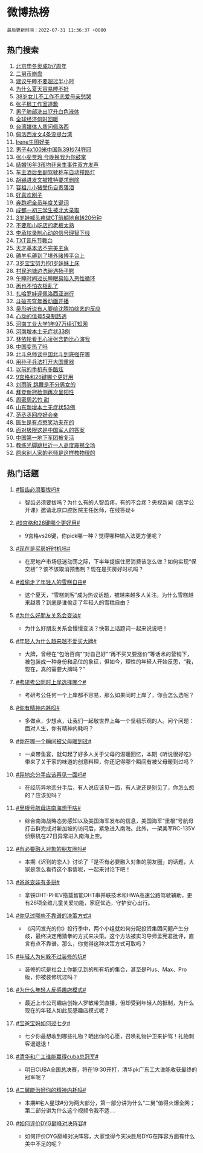 # 微博热榜

`最后更新时间：2022-07-31 11:36:37 +0800`

## 热门搜索

1. [北京申冬奥成功7周年](https://m.weibo.cn/search?containerid=100103type%3D1%26t%3D10%26q%3D%23%E5%8C%97%E4%BA%AC%E7%94%B3%E5%86%AC%E5%A5%A5%E6%88%90%E5%8A%9F7%E5%91%A8%E5%B9%B4%23&stream_entry_id=51&isnewpage=1&extparam=seat%3D1%26dgr%3D0%26filter_type%3Drealtimehot%26cate%3D10103%26c_type%3D51%26pos%3D0%26display_time%3D1659238596%26pre_seqid%3D1659238596117022986317&luicode=10000011&lfid=106003type%253D25%2526t%253D3%2526disable_hot%253D1%2526filter_type%253Drealtimehot)
1. [二舅币崩盘](https://m.weibo.cn/search?containerid=100103type%3D1%26t%3D10%26q%3D%23%E4%BA%8C%E8%88%85%E5%B8%81%E5%B4%A9%E7%9B%98%23&stream_entry_id=31&isnewpage=1&extparam=seat%3D1%26realpos%3D1%26dgr%3D0%26pos%3D0%26lcate%3D5001%26filter_type%3Drealtimehot%26cate%3D0%26c_type%3D31%26flag%3D1%26display_time%3D1659238596%26pre_seqid%3D1659238596117022986317&luicode=10000011&lfid=106003type%253D25%2526t%253D3%2526disable_hot%253D1%2526filter_type%253Drealtimehot)
1. [建议午睡不要超过半小时](https://m.weibo.cn/search?containerid=100103type%3D1%26t%3D10%26q%3D%23%E5%BB%BA%E8%AE%AE%E5%8D%88%E7%9D%A1%E4%B8%8D%E8%A6%81%E8%B6%85%E8%BF%87%E5%8D%8A%E5%B0%8F%E6%97%B6%23&stream_entry_id=31&isnewpage=1&extparam=seat%3D1%26realpos%3D2%26dgr%3D0%26pos%3D1%26lcate%3D5001%26filter_type%3Drealtimehot%26cate%3D0%26c_type%3D31%26flag%3D16%26display_time%3D1659238596%26pre_seqid%3D1659238596117022986317&luicode=10000011&lfid=106003type%253D25%2526t%253D3%2526disable_hot%253D1%2526filter_type%253Drealtimehot)
1. [为什么夏天容易睡不好](https://m.weibo.cn/search?containerid=100103type%3D1%26t%3D10%26q%3D%23%E4%B8%BA%E4%BB%80%E4%B9%88%E5%A4%8F%E5%A4%A9%E5%AE%B9%E6%98%93%E7%9D%A1%E4%B8%8D%E5%A5%BD%23&stream_entry_id=31&isnewpage=1&extparam=seat%3D1%26realpos%3D3%26dgr%3D0%26pos%3D2%26lcate%3D5001%26filter_type%3Drealtimehot%26cate%3D0%26c_type%3D31%26flag%3D0%26display_time%3D1659238596%26pre_seqid%3D1659238596117022986317&luicode=10000011&lfid=106003type%253D25%2526t%253D3%2526disable_hot%253D1%2526filter_type%253Drealtimehot)
1. [38岁女儿不工作不恋爱母亲愁哭](https://m.weibo.cn/search?containerid=100103type%3D1%26t%3D10%26q%3D%2338%E5%B2%81%E5%A5%B3%E5%84%BF%E4%B8%8D%E5%B7%A5%E4%BD%9C%E4%B8%8D%E6%81%8B%E7%88%B1%E6%AF%8D%E4%BA%B2%E6%84%81%E5%93%AD%23&stream_entry_id=31&isnewpage=1&extparam=seat%3D1%26realpos%3D4%26dgr%3D0%26pos%3D3%26lcate%3D5001%26filter_type%3Drealtimehot%26cate%3D0%26c_type%3D31%26flag%3D1%26display_time%3D1659238596%26pre_seqid%3D1659238596117022986317&luicode=10000011&lfid=106003type%253D25%2526t%253D3%2526disable_hot%253D1%2526filter_type%253Drealtimehot)
1. [张子枫工作室道歉](https://m.weibo.cn/search?containerid=100103type%3D1%26t%3D10%26q%3D%23%E5%BC%A0%E5%AD%90%E6%9E%AB%E5%B7%A5%E4%BD%9C%E5%AE%A4%E9%81%93%E6%AD%89%23&stream_entry_id=31&isnewpage=1&extparam=seat%3D1%26realpos%3D5%26dgr%3D0%26pos%3D4%26lcate%3D5001%26filter_type%3Drealtimehot%26cate%3D0%26c_type%3D31%26flag%3D2%26display_time%3D1659238596%26pre_seqid%3D1659238596117022986317&luicode=10000011&lfid=106003type%253D25%2526t%253D3%2526disable_hot%253D1%2526filter_type%253Drealtimehot)
1. [男子肺部洗出17升白色液体](https://m.weibo.cn/search?containerid=100103type%3D1%26t%3D10%26q%3D%23%E7%94%B7%E5%AD%90%E8%82%BA%E9%83%A8%E6%B4%97%E5%87%BA17%E5%8D%87%E7%99%BD%E8%89%B2%E6%B6%B2%E4%BD%93%23&stream_entry_id=31&isnewpage=1&extparam=seat%3D1%26realpos%3D6%26dgr%3D0%26pos%3D5%26lcate%3D5001%26filter_type%3Drealtimehot%26cate%3D0%26c_type%3D31%26flag%3D2%26display_time%3D1659238596%26pre_seqid%3D1659238596117022986317&luicode=10000011&lfid=106003type%253D25%2526t%253D3%2526disable_hot%253D1%2526filter_type%253Drealtimehot)
1. [全球经济何时回暖](https://m.weibo.cn/search?containerid=100103type%3D1%26t%3D10%26q%3D%23%E5%85%A8%E7%90%83%E7%BB%8F%E6%B5%8E%E4%BD%95%E6%97%B6%E5%9B%9E%E6%9A%96%23&stream_entry_id=31&isnewpage=1&extparam=seat%3D1%26dgr%3D0%26pos%3D6%26lcate%3D5001%26filter_type%3Drealtimehot%26cate%3D0%26c_type%3D31%26adid%3D161328%26display_time%3D1659238596%26pre_seqid%3D1659238596117022986317&luicode=10000011&lfid=106003type%253D25%2526t%253D3%2526disable_hot%253D1%2526filter_type%253Drealtimehot)
1. [台湾媒体人质问佩洛西](https://m.weibo.cn/search?containerid=100103type%3D1%26t%3D10%26q%3D%23%E5%8F%B0%E6%B9%BE%E5%AA%92%E4%BD%93%E4%BA%BA%E8%B4%A8%E9%97%AE%E4%BD%A9%E6%B4%9B%E8%A5%BF%23&stream_entry_id=31&isnewpage=1&extparam=seat%3D1%26realpos%3D7%26dgr%3D0%26pos%3D7%26lcate%3D5001%26filter_type%3Drealtimehot%26cate%3D0%26c_type%3D31%26flag%3D0%26display_time%3D1659238596%26pre_seqid%3D1659238596117022986317&luicode=10000011&lfid=106003type%253D25%2526t%253D3%2526disable_hot%253D1%2526filter_type%253Drealtimehot)
1. [佩洛西发文4条没提台湾](https://m.weibo.cn/search?containerid=100103type%3D1%26t%3D10%26q%3D%23%E4%BD%A9%E6%B4%9B%E8%A5%BF%E5%8F%91%E6%96%874%E6%9D%A1%E6%B2%A1%E6%8F%90%E5%8F%B0%E6%B9%BE%23&stream_entry_id=31&isnewpage=1&extparam=seat%3D1%26realpos%3D8%26dgr%3D0%26pos%3D8%26lcate%3D5001%26filter_type%3Drealtimehot%26cate%3D0%26c_type%3D31%26flag%3D0%26display_time%3D1659238596%26pre_seqid%3D1659238596117022986317&luicode=10000011&lfid=106003type%253D25%2526t%253D3%2526disable_hot%253D1%2526filter_type%253Drealtimehot)
1. [Irene生图好美](https://m.weibo.cn/search?containerid=100103type%3D1%26t%3D10%26q%3D%23Irene%E7%94%9F%E5%9B%BE%E5%A5%BD%E7%BE%8E%23&stream_entry_id=31&isnewpage=1&extparam=seat%3D1%26realpos%3D9%26dgr%3D0%26pos%3D9%26lcate%3D5001%26filter_type%3Drealtimehot%26cate%3D0%26c_type%3D31%26flag%3D1%26display_time%3D1659238596%26pre_seqid%3D1659238596117022986317&luicode=10000011&lfid=106003type%253D25%2526t%253D3%2526disable_hot%253D1%2526filter_type%253Drealtimehot)
1. [男子4x100米中国队39秒74夺冠](https://m.weibo.cn/search?containerid=100103type%3D1%26t%3D10%26q%3D%23%E7%94%B7%E5%AD%904x100%E7%B1%B3%E4%B8%AD%E5%9B%BD%E9%98%9F39%E7%A7%9274%E5%A4%BA%E5%86%A0%23&stream_entry_id=31&isnewpage=1&extparam=seat%3D1%26realpos%3D10%26dgr%3D0%26pos%3D10%26lcate%3D5001%26filter_type%3Drealtimehot%26cate%3D0%26c_type%3D31%26flag%3D1%26display_time%3D1659238596%26pre_seqid%3D1659238596117022986317&luicode=10000011&lfid=106003type%253D25%2526t%253D3%2526disable_hot%253D1%2526filter_type%253Drealtimehot)
1. [张小斐贾玲 今晚换我为你鼓掌](https://m.weibo.cn/search?containerid=100103type%3D1%26t%3D10%26q%3D%E5%BC%A0%E5%B0%8F%E6%96%90%E8%B4%BE%E7%8E%B2+%E4%BB%8A%E6%99%9A%E6%8D%A2%E6%88%91%E4%B8%BA%E4%BD%A0%E9%BC%93%E6%8E%8C&stream_entry_id=31&isnewpage=1&extparam=seat%3D1%26realpos%3D11%26dgr%3D0%26pos%3D11%26lcate%3D5001%26filter_type%3Drealtimehot%26cate%3D0%26c_type%3D31%26flag%3D0%26display_time%3D1659238596%26pre_seqid%3D1659238596117022986317&luicode=10000011&lfid=106003type%253D25%2526t%253D3%2526disable_hot%253D1%2526filter_type%253Drealtimehot)
1. [结婚16年3孩均非亲生事件双方发声](https://m.weibo.cn/search?containerid=100103type%3D1%26t%3D10%26q%3D%23%E7%BB%93%E5%A9%9A16%E5%B9%B43%E5%AD%A9%E5%9D%87%E9%9D%9E%E4%BA%B2%E7%94%9F%E4%BA%8B%E4%BB%B6%E5%8F%8C%E6%96%B9%E5%8F%91%E5%A3%B0%23&stream_entry_id=31&isnewpage=1&extparam=seat%3D1%26realpos%3D12%26dgr%3D0%26pos%3D12%26lcate%3D5001%26filter_type%3Drealtimehot%26cate%3D0%26c_type%3D31%26flag%3D0%26display_time%3D1659238596%26pre_seqid%3D1659238596117022986317&luicode=10000011&lfid=106003type%253D25%2526t%253D3%2526disable_hot%253D1%2526filter_type%253Drealtimehot)
1. [车主酒后坐副驾驶称车自动撞路灯](https://m.weibo.cn/search?containerid=100103type%3D1%26t%3D10%26q%3D%23%E8%BD%A6%E4%B8%BB%E9%85%92%E5%90%8E%E5%9D%90%E5%89%AF%E9%A9%BE%E9%A9%B6%E7%A7%B0%E8%BD%A6%E8%87%AA%E5%8A%A8%E6%92%9E%E8%B7%AF%E7%81%AF%23&stream_entry_id=31&isnewpage=1&extparam=seat%3D1%26realpos%3D13%26dgr%3D0%26pos%3D13%26lcate%3D5001%26filter_type%3Drealtimehot%26cate%3D0%26c_type%3D31%26flag%3D1%26display_time%3D1659238596%26pre_seqid%3D1659238596117022986317&luicode=10000011&lfid=106003type%253D25%2526t%253D3%2526disable_hot%253D1%2526filter_type%253Drealtimehot)
1. [胡锡进发文被推特要求删除](https://m.weibo.cn/search?containerid=100103type%3D1%26t%3D10%26q%3D%23%E8%83%A1%E9%94%A1%E8%BF%9B%E5%8F%91%E6%96%87%E8%A2%AB%E6%8E%A8%E7%89%B9%E8%A6%81%E6%B1%82%E5%88%A0%E9%99%A4%23&stream_entry_id=31&isnewpage=1&extparam=seat%3D1%26realpos%3D14%26dgr%3D0%26pos%3D14%26lcate%3D5001%26filter_type%3Drealtimehot%26cate%3D0%26c_type%3D31%26flag%3D0%26display_time%3D1659238596%26pre_seqid%3D1659238596117022986317&luicode=10000011&lfid=106003type%253D25%2526t%253D3%2526disable_hot%253D1%2526filter_type%253Drealtimehot)
1. [容祖儿小猪受伤自责落泪](https://m.weibo.cn/search?containerid=100103type%3D1%26t%3D10%26q%3D%23%E5%AE%B9%E7%A5%96%E5%84%BF%E5%B0%8F%E7%8C%AA%E5%8F%97%E4%BC%A4%E8%87%AA%E8%B4%A3%E8%90%BD%E6%B3%AA%23&stream_entry_id=31&isnewpage=1&extparam=seat%3D1%26realpos%3D15%26dgr%3D0%26pos%3D15%26lcate%3D5001%26filter_type%3Drealtimehot%26cate%3D0%26c_type%3D31%26flag%3D1%26display_time%3D1659238596%26pre_seqid%3D1659238596117022986317&luicode=10000011&lfid=106003type%253D25%2526t%253D3%2526disable_hot%253D1%2526filter_type%253Drealtimehot)
1. [好喜欢刚子](https://m.weibo.cn/search?containerid=100103type%3D1%26t%3D10%26q%3D%23%E5%A5%BD%E5%96%9C%E6%AC%A2%E5%88%9A%E5%AD%90%23&stream_entry_id=31&isnewpage=1&extparam=seat%3D1%26realpos%3D16%26dgr%3D0%26pos%3D16%26lcate%3D5001%26filter_type%3Drealtimehot%26cate%3D0%26c_type%3D31%26flag%3D0%26display_time%3D1659238596%26pre_seqid%3D1659238596117022986317&luicode=10000011&lfid=106003type%253D25%2526t%253D3%2526disable_hot%253D1%2526filter_type%253Drealtimehot)
1. [奔跑吧全员年度关键词](https://m.weibo.cn/search?containerid=100103type%3D1%26t%3D10%26q%3D%23%E5%A5%94%E8%B7%91%E5%90%A7%E5%85%A8%E5%91%98%E5%B9%B4%E5%BA%A6%E5%85%B3%E9%94%AE%E8%AF%8D%23&stream_entry_id=31&isnewpage=1&extparam=seat%3D1%26realpos%3D17%26dgr%3D0%26pos%3D17%26lcate%3D5001%26filter_type%3Drealtimehot%26cate%3D0%26c_type%3D31%26flag%3D1%26display_time%3D1659238596%26pre_seqid%3D1659238596117022986317&luicode=10000011&lfid=106003type%253D25%2526t%253D3%2526disable_hot%253D1%2526filter_type%253Drealtimehot)
1. [成都一初三学生被北大录取](https://m.weibo.cn/search?containerid=100103type%3D1%26t%3D10%26q%3D%23%E6%88%90%E9%83%BD%E4%B8%80%E5%88%9D%E4%B8%89%E5%AD%A6%E7%94%9F%E8%A2%AB%E5%8C%97%E5%A4%A7%E5%BD%95%E5%8F%96%23&stream_entry_id=31&isnewpage=1&extparam=seat%3D1%26realpos%3D18%26dgr%3D0%26pos%3D18%26lcate%3D5001%26filter_type%3Drealtimehot%26cate%3D0%26c_type%3D31%26flag%3D0%26display_time%3D1659238596%26pre_seqid%3D1659238596117022986317&luicode=10000011&lfid=106003type%253D25%2526t%253D3%2526disable_hot%253D1%2526filter_type%253Drealtimehot)
1. [3岁娃喊头疼做CT前躺地自转20分钟](https://m.weibo.cn/search?containerid=100103type%3D1%26t%3D10%26q%3D%233%E5%B2%81%E5%A8%83%E5%96%8A%E5%A4%B4%E7%96%BC%E5%81%9ACT%E5%89%8D%E8%BA%BA%E5%9C%B0%E8%87%AA%E8%BD%AC20%E5%88%86%E9%92%9F%23&stream_entry_id=31&isnewpage=1&extparam=seat%3D1%26realpos%3D19%26dgr%3D0%26pos%3D19%26lcate%3D5001%26filter_type%3Drealtimehot%26cate%3D0%26c_type%3D31%26flag%3D0%26display_time%3D1659238596%26pre_seqid%3D1659238596117022986317&luicode=10000011&lfid=106003type%253D25%2526t%253D3%2526disable_hot%253D1%2526filter_type%253Drealtimehot)
1. [不要和小吃店的老板太熟](https://m.weibo.cn/search?containerid=100103type%3D1%26t%3D10%26q%3D%23%E4%B8%8D%E8%A6%81%E5%92%8C%E5%B0%8F%E5%90%83%E5%BA%97%E7%9A%84%E8%80%81%E6%9D%BF%E5%A4%AA%E7%86%9F%23&stream_entry_id=31&isnewpage=1&extparam=seat%3D1%26realpos%3D20%26dgr%3D0%26pos%3D20%26lcate%3D5001%26filter_type%3Drealtimehot%26cate%3D0%26c_type%3D31%26flag%3D0%26display_time%3D1659238596%26pre_seqid%3D1659238596117022986317&luicode=10000011&lfid=106003type%253D25%2526t%253D3%2526disable_hot%253D1%2526filter_type%253Drealtimehot)
1. [李承铉录制心动的信号理智下线](https://m.weibo.cn/search?containerid=100103type%3D1%26t%3D10%26q%3D%23%E6%9D%8E%E6%89%BF%E9%93%89%E5%BD%95%E5%88%B6%E5%BF%83%E5%8A%A8%E7%9A%84%E4%BF%A1%E5%8F%B7%E7%90%86%E6%99%BA%E4%B8%8B%E7%BA%BF%23&stream_entry_id=31&isnewpage=1&extparam=seat%3D1%26realpos%3D21%26dgr%3D0%26pos%3D21%26lcate%3D5001%26filter_type%3Drealtimehot%26cate%3D0%26c_type%3D31%26flag%3D1%26display_time%3D1659238596%26pre_seqid%3D1659238596117022986317&luicode=10000011&lfid=106003type%253D25%2526t%253D3%2526disable_hot%253D1%2526filter_type%253Drealtimehot)
1. [TXT音乐节舞台](https://m.weibo.cn/search?containerid=100103type%3D1%26t%3D10%26q%3D%23TXT%E9%9F%B3%E4%B9%90%E8%8A%82%E8%88%9E%E5%8F%B0%23&stream_entry_id=31&isnewpage=1&extparam=seat%3D1%26realpos%3D22%26dgr%3D0%26pos%3D22%26lcate%3D5001%26filter_type%3Drealtimehot%26cate%3D0%26c_type%3D31%26flag%3D1%26display_time%3D1659238596%26pre_seqid%3D1659238596117022986317&luicode=10000011&lfid=106003type%253D25%2526t%253D3%2526disable_hot%253D1%2526filter_type%253Drealtimehot)
1. [天才基本法不完美主角](https://m.weibo.cn/search?containerid=100103type%3D1%26t%3D10%26q%3D%23%E5%A4%A9%E6%89%8D%E5%9F%BA%E6%9C%AC%E6%B3%95%E4%B8%8D%E5%AE%8C%E7%BE%8E%E4%B8%BB%E8%A7%92%23&stream_entry_id=31&isnewpage=1&extparam=seat%3D1%26realpos%3D23%26dgr%3D0%26pos%3D23%26lcate%3D5001%26filter_type%3Drealtimehot%26cate%3D0%26c_type%3D31%26flag%3D1%26display_time%3D1659238596%26pre_seqid%3D1659238596117022986317&luicode=10000011&lfid=106003type%253D25%2526t%253D3%2526disable_hot%253D1%2526filter_type%253Drealtimehot)
1. [薅羊毛薅到了境外赌博平台上](https://m.weibo.cn/search?containerid=100103type%3D1%26t%3D10%26q%3D%23%E8%96%85%E7%BE%8A%E6%AF%9B%E8%96%85%E5%88%B0%E4%BA%86%E5%A2%83%E5%A4%96%E8%B5%8C%E5%8D%9A%E5%B9%B3%E5%8F%B0%E4%B8%8A%23&stream_entry_id=31&isnewpage=1&extparam=seat%3D1%26realpos%3D24%26dgr%3D0%26pos%3D24%26lcate%3D5001%26filter_type%3Drealtimehot%26cate%3D0%26c_type%3D31%26flag%3D1%26display_time%3D1659238596%26pre_seqid%3D1659238596117022986317&luicode=10000011&lfid=106003type%253D25%2526t%253D3%2526disable_hot%253D1%2526filter_type%253Drealtimehot)
1. [3岁宝宝努力抱1岁妹妹上床](https://m.weibo.cn/search?containerid=100103type%3D1%26t%3D10%26q%3D%233%E5%B2%81%E5%AE%9D%E5%AE%9D%E5%8A%AA%E5%8A%9B%E6%8A%B11%E5%B2%81%E5%A6%B9%E5%A6%B9%E4%B8%8A%E5%BA%8A%23&stream_entry_id=31&isnewpage=1&extparam=seat%3D1%26realpos%3D25%26dgr%3D0%26pos%3D25%26lcate%3D5001%26filter_type%3Drealtimehot%26cate%3D0%26c_type%3D31%26flag%3D0%26display_time%3D1659238596%26pre_seqid%3D1659238596117022986317&luicode=10000011&lfid=106003type%253D25%2526t%253D3%2526disable_hot%253D1%2526filter_type%253Drealtimehot)
1. [村民池塘边洗碗遇扬子鳄](https://m.weibo.cn/search?containerid=100103type%3D1%26t%3D10%26q%3D%23%E6%9D%91%E6%B0%91%E6%B1%A0%E5%A1%98%E8%BE%B9%E6%B4%97%E7%A2%97%E9%81%87%E6%89%AC%E5%AD%90%E9%B3%84%23&stream_entry_id=31&isnewpage=1&extparam=seat%3D1%26realpos%3D26%26dgr%3D0%26pos%3D26%26lcate%3D5001%26filter_type%3Drealtimehot%26cate%3D0%26c_type%3D31%26flag%3D0%26display_time%3D1659238596%26pre_seqid%3D1659238596117022986317&luicode=10000011&lfid=106003type%253D25%2526t%253D3%2526disable_hot%253D1%2526filter_type%253Drealtimehot)
1. [午睡时间过长睡眠易陷入恶性循环](https://m.weibo.cn/search?containerid=100103type%3D1%26t%3D10%26q%3D%23%E5%8D%88%E7%9D%A1%E6%97%B6%E9%97%B4%E8%BF%87%E9%95%BF%E7%9D%A1%E7%9C%A0%E6%98%93%E9%99%B7%E5%85%A5%E6%81%B6%E6%80%A7%E5%BE%AA%E7%8E%AF%23&stream_entry_id=31&isnewpage=1&extparam=seat%3D1%26realpos%3D27%26dgr%3D0%26pos%3D27%26lcate%3D5001%26filter_type%3Drealtimehot%26cate%3D0%26c_type%3D31%26flag%3D1%26display_time%3D1659238596%26pre_seqid%3D1659238596117022986317&luicode=10000011&lfid=106003type%253D25%2526t%253D3%2526disable_hot%253D1%2526filter_type%253Drealtimehot)
1. [再也不怕衣柜乱了](https://m.weibo.cn/search?containerid=100103type%3D1%26t%3D10%26q%3D%23%E5%86%8D%E4%B9%9F%E4%B8%8D%E6%80%95%E8%A1%A3%E6%9F%9C%E4%B9%B1%E4%BA%86%23&stream_entry_id=31&isnewpage=1&extparam=seat%3D1%26realpos%3D28%26dgr%3D0%26pos%3D28%26lcate%3D5001%26filter_type%3Drealtimehot%26cate%3D0%26c_type%3D31%26flag%3D1%26display_time%3D1659238596%26pre_seqid%3D1659238596117022986317&luicode=10000011&lfid=106003type%253D25%2526t%253D3%2526disable_hot%253D1%2526filter_type%253Drealtimehot)
1. [扎哈罗娃评佩洛西亚洲行](https://m.weibo.cn/search?containerid=100103type%3D1%26t%3D10%26q%3D%23%E6%89%8E%E5%93%88%E7%BD%97%E5%A8%83%E8%AF%84%E4%BD%A9%E6%B4%9B%E8%A5%BF%E4%BA%9A%E6%B4%B2%E8%A1%8C%23&stream_entry_id=31&isnewpage=1&extparam=seat%3D1%26realpos%3D29%26dgr%3D0%26pos%3D29%26lcate%3D5001%26filter_type%3Drealtimehot%26cate%3D0%26c_type%3D31%26flag%3D1%26display_time%3D1659238596%26pre_seqid%3D1659238596117022986317&luicode=10000011&lfid=106003type%253D25%2526t%253D3%2526disable_hot%253D1%2526filter_type%253Drealtimehot)
1. [斗破苍穹年番动画开播](https://m.weibo.cn/search?containerid=100103type%3D1%26t%3D10%26q%3D%23%E6%96%97%E7%A0%B4%E8%8B%8D%E7%A9%B9%E5%B9%B4%E7%95%AA%E5%8A%A8%E7%94%BB%E5%BC%80%E6%92%AD%23&stream_entry_id=31&isnewpage=1&extparam=seat%3D1%26realpos%3D30%26dgr%3D0%26pos%3D30%26lcate%3D5001%26filter_type%3Drealtimehot%26cate%3D0%26c_type%3D31%26flag%3D1%26display_time%3D1659238596%26pre_seqid%3D1659238596117022986317&luicode=10000011&lfid=106003type%253D25%2526t%253D3%2526disable_hot%253D1%2526filter_type%253Drealtimehot)
1. [吴彤听说有人要给沈腾拍综艺的反应](https://m.weibo.cn/search?containerid=100103type%3D1%26t%3D10%26q%3D%23%E5%90%B4%E5%BD%A4%E5%90%AC%E8%AF%B4%E6%9C%89%E4%BA%BA%E8%A6%81%E7%BB%99%E6%B2%88%E8%85%BE%E6%8B%8D%E7%BB%BC%E8%89%BA%E7%9A%84%E5%8F%8D%E5%BA%94%23&stream_entry_id=31&isnewpage=1&extparam=seat%3D1%26realpos%3D31%26dgr%3D0%26pos%3D31%26lcate%3D5001%26filter_type%3Drealtimehot%26cate%3D0%26c_type%3D31%26flag%3D1%26display_time%3D1659238596%26pre_seqid%3D1659238596117022986317&luicode=10000011&lfid=106003type%253D25%2526t%253D3%2526disable_hot%253D1%2526filter_type%253Drealtimehot)
1. [心动的信号5录制路透](https://m.weibo.cn/search?containerid=100103type%3D1%26t%3D10%26q%3D%23%E5%BF%83%E5%8A%A8%E7%9A%84%E4%BF%A1%E5%8F%B75%E5%BD%95%E5%88%B6%E8%B7%AF%E9%80%8F%23&stream_entry_id=31&isnewpage=1&extparam=seat%3D1%26realpos%3D32%26dgr%3D0%26pos%3D32%26lcate%3D5001%26filter_type%3Drealtimehot%26cate%3D0%26c_type%3D31%26flag%3D1%26display_time%3D1659238596%26pre_seqid%3D1659238596117022986317&luicode=10000011&lfid=106003type%253D25%2526t%253D3%2526disable_hot%253D1%2526filter_type%253Drealtimehot)
1. [河南工业大学1年97万续订知网](https://m.weibo.cn/search?containerid=100103type%3D1%26t%3D10%26q%3D%23%E6%B2%B3%E5%8D%97%E5%B7%A5%E4%B8%9A%E5%A4%A7%E5%AD%A61%E5%B9%B497%E4%B8%87%E7%BB%AD%E8%AE%A2%E7%9F%A5%E7%BD%91%23&stream_entry_id=31&isnewpage=1&extparam=seat%3D1%26realpos%3D33%26dgr%3D0%26pos%3D33%26lcate%3D5001%26filter_type%3Drealtimehot%26cate%3D0%26c_type%3D31%26flag%3D0%26display_time%3D1659238596%26pre_seqid%3D1659238596117022986317&luicode=10000011&lfid=106003type%253D25%2526t%253D3%2526disable_hot%253D1%2526filter_type%253Drealtimehot)
1. [河南增本土无症状33例](https://m.weibo.cn/search?containerid=100103type%3D1%26t%3D10%26q%3D%23%E6%B2%B3%E5%8D%97%E5%A2%9E%E6%9C%AC%E5%9C%9F%E6%97%A0%E7%97%87%E7%8A%B633%E4%BE%8B%23&stream_entry_id=31&isnewpage=1&extparam=seat%3D1%26realpos%3D34%26dgr%3D0%26pos%3D34%26lcate%3D5001%26filter_type%3Drealtimehot%26cate%3D0%26c_type%3D31%26flag%3D1%26display_time%3D1659238596%26pre_seqid%3D1659238596117022986317&luicode=10000011&lfid=106003type%253D25%2526t%253D3%2526disable_hot%253D1%2526filter_type%253Drealtimehot)
1. [林依轮看王心凌张含韵比心演我](https://m.weibo.cn/search?containerid=100103type%3D1%26t%3D10%26q%3D%23%E6%9E%97%E4%BE%9D%E8%BD%AE%E7%9C%8B%E7%8E%8B%E5%BF%83%E5%87%8C%E5%BC%A0%E5%90%AB%E9%9F%B5%E6%AF%94%E5%BF%83%E6%BC%94%E6%88%91%23&stream_entry_id=31&isnewpage=1&extparam=seat%3D1%26realpos%3D35%26dgr%3D0%26pos%3D35%26lcate%3D5001%26filter_type%3Drealtimehot%26cate%3D0%26c_type%3D31%26flag%3D1%26display_time%3D1659238596%26pre_seqid%3D1659238596117022986317&luicode=10000011&lfid=106003type%253D25%2526t%253D3%2526disable_hot%253D1%2526filter_type%253Drealtimehot)
1. [中国变热了吗](https://m.weibo.cn/search?containerid=100103type%3D1%26t%3D10%26q%3D%23%E4%B8%AD%E5%9B%BD%E5%8F%98%E7%83%AD%E4%BA%86%E5%90%97%23&stream_entry_id=31&isnewpage=1&extparam=seat%3D1%26realpos%3D36%26dgr%3D0%26pos%3D36%26lcate%3D5001%26filter_type%3Drealtimehot%26cate%3D0%26c_type%3D31%26flag%3D0%26display_time%3D1659238596%26pre_seqid%3D1659238596117022986317&luicode=10000011&lfid=106003type%253D25%2526t%253D3%2526disable_hot%253D1%2526filter_type%253Drealtimehot)
1. [北斗总师谈中国北斗到底强在哪](https://m.weibo.cn/search?containerid=100103type%3D1%26t%3D10%26q%3D%23%E5%8C%97%E6%96%97%E6%80%BB%E5%B8%88%E8%B0%88%E4%B8%AD%E5%9B%BD%E5%8C%97%E6%96%97%E5%88%B0%E5%BA%95%E5%BC%BA%E5%9C%A8%E5%93%AA%23&stream_entry_id=31&isnewpage=1&extparam=seat%3D1%26realpos%3D37%26dgr%3D0%26pos%3D37%26lcate%3D5001%26filter_type%3Drealtimehot%26cate%3D0%26c_type%3D31%26flag%3D1%26display_time%3D1659238596%26pre_seqid%3D1659238596117022986317&luicode=10000011&lfid=106003type%253D25%2526t%253D3%2526disable_hot%253D1%2526filter_type%253Drealtimehot)
1. [用孙子兵法打开大国重器](https://m.weibo.cn/search?containerid=100103type%3D1%26t%3D10%26q%3D%23%E7%94%A8%E5%AD%99%E5%AD%90%E5%85%B5%E6%B3%95%E6%89%93%E5%BC%80%E5%A4%A7%E5%9B%BD%E9%87%8D%E5%99%A8%23&stream_entry_id=31&isnewpage=1&extparam=seat%3D1%26realpos%3D38%26dgr%3D0%26pos%3D38%26lcate%3D5001%26filter_type%3Drealtimehot%26cate%3D0%26c_type%3D31%26flag%3D1%26display_time%3D1659238596%26pre_seqid%3D1659238596117022986317&luicode=10000011&lfid=106003type%253D25%2526t%253D3%2526disable_hot%253D1%2526filter_type%253Drealtimehot)
1. [以前的手机有多酷炫](https://m.weibo.cn/search?containerid=100103type%3D1%26t%3D10%26q%3D%23%E4%BB%A5%E5%89%8D%E7%9A%84%E6%89%8B%E6%9C%BA%E6%9C%89%E5%A4%9A%E9%85%B7%E7%82%AB%23&stream_entry_id=31&isnewpage=1&extparam=seat%3D1%26realpos%3D39%26dgr%3D0%26pos%3D39%26lcate%3D5001%26filter_type%3Drealtimehot%26cate%3D0%26c_type%3D31%26flag%3D1%26display_time%3D1659238596%26pre_seqid%3D1659238596117022986317&luicode=10000011&lfid=106003type%253D25%2526t%253D3%2526disable_hot%253D1%2526filter_type%253Drealtimehot)
1. [9宫格和26键哪个更好用](https://m.weibo.cn/search?containerid=100103type%3D1%26t%3D10%26q%3D%239%E5%AE%AB%E6%A0%BC%E5%92%8C26%E9%94%AE%E5%93%AA%E4%B8%AA%E6%9B%B4%E5%A5%BD%E7%94%A8%23&stream_entry_id=31&isnewpage=1&extparam=seat%3D1%26realpos%3D40%26dgr%3D0%26pos%3D40%26lcate%3D5001%26filter_type%3Drealtimehot%26cate%3D0%26c_type%3D31%26flag%3D0%26display_time%3D1659238596%26pre_seqid%3D1659238596117022986317&luicode=10000011&lfid=106003type%253D25%2526t%253D3%2526disable_hot%253D1%2526filter_type%253Drealtimehot)
1. [刘雨昕 跳舞是不分男女的](https://m.weibo.cn/search?containerid=100103type%3D1%26t%3D10%26q%3D%E5%88%98%E9%9B%A8%E6%98%95+%E8%B7%B3%E8%88%9E%E6%98%AF%E4%B8%8D%E5%88%86%E7%94%B7%E5%A5%B3%E7%9A%84&stream_entry_id=31&isnewpage=1&extparam=seat%3D1%26realpos%3D41%26dgr%3D0%26pos%3D41%26lcate%3D5001%26filter_type%3Drealtimehot%26cate%3D0%26c_type%3D31%26flag%3D0%26display_time%3D1659238596%26pre_seqid%3D1659238596117022986317&luicode=10000011&lfid=106003type%253D25%2526t%253D3%2526disable_hot%253D1%2526filter_type%253Drealtimehot)
1. [拜登新冠检测再次呈阳性](https://m.weibo.cn/search?containerid=100103type%3D1%26t%3D10%26q%3D%23%E6%8B%9C%E7%99%BB%E6%96%B0%E5%86%A0%E6%A3%80%E6%B5%8B%E5%86%8D%E6%AC%A1%E5%91%88%E9%98%B3%E6%80%A7%23&stream_entry_id=31&isnewpage=1&extparam=seat%3D1%26realpos%3D42%26dgr%3D0%26pos%3D42%26lcate%3D5001%26filter_type%3Drealtimehot%26cate%3D0%26c_type%3D31%26flag%3D0%26display_time%3D1659238596%26pre_seqid%3D1659238596117022986317&luicode=10000011&lfid=106003type%253D25%2526t%253D3%2526disable_hot%253D1%2526filter_type%253Drealtimehot)
1. [周密周芯竹 甜](https://m.weibo.cn/search?containerid=100103type%3D1%26t%3D10%26q%3D%E5%91%A8%E5%AF%86%E5%91%A8%E8%8A%AF%E7%AB%B9+%E7%94%9C&stream_entry_id=31&isnewpage=1&extparam=seat%3D1%26realpos%3D43%26dgr%3D0%26pos%3D43%26lcate%3D5001%26filter_type%3Drealtimehot%26cate%3D0%26c_type%3D31%26flag%3D0%26display_time%3D1659238596%26pre_seqid%3D1659238596117022986317&luicode=10000011&lfid=106003type%253D25%2526t%253D3%2526disable_hot%253D1%2526filter_type%253Drealtimehot)
1. [山东新增本土无症状53例](https://m.weibo.cn/search?containerid=100103type%3D1%26t%3D10%26q%3D%23%E5%B1%B1%E4%B8%9C%E6%96%B0%E5%A2%9E%E6%9C%AC%E5%9C%9F%E6%97%A0%E7%97%87%E7%8A%B653%E4%BE%8B%23&stream_entry_id=31&isnewpage=1&extparam=seat%3D1%26realpos%3D44%26dgr%3D0%26pos%3D44%26lcate%3D5001%26filter_type%3Drealtimehot%26cate%3D0%26c_type%3D31%26flag%3D0%26display_time%3D1659238596%26pre_seqid%3D1659238596117022986317&luicode=10000011&lfid=106003type%253D25%2526t%253D3%2526disable_hot%253D1%2526filter_type%253Drealtimehot)
1. [范丞丞回应好会亲](https://m.weibo.cn/search?containerid=100103type%3D1%26t%3D10%26q%3D%23%E8%8C%83%E4%B8%9E%E4%B8%9E%E5%9B%9E%E5%BA%94%E5%A5%BD%E4%BC%9A%E4%BA%B2%23&stream_entry_id=31&isnewpage=1&extparam=seat%3D1%26realpos%3D45%26dgr%3D0%26pos%3D45%26lcate%3D5001%26filter_type%3Drealtimehot%26cate%3D0%26c_type%3D31%26flag%3D0%26display_time%3D1659238596%26pre_seqid%3D1659238596117022986317&luicode=10000011&lfid=106003type%253D25%2526t%253D3%2526disable_hot%253D1%2526filter_type%253Drealtimehot)
1. [医生是有点憋笑功夫在的](https://m.weibo.cn/search?containerid=100103type%3D1%26t%3D10%26q%3D%23%E5%8C%BB%E7%94%9F%E6%98%AF%E6%9C%89%E7%82%B9%E6%86%8B%E7%AC%91%E5%8A%9F%E5%A4%AB%E5%9C%A8%E7%9A%84%23&stream_entry_id=31&isnewpage=1&extparam=seat%3D1%26realpos%3D46%26dgr%3D0%26pos%3D46%26lcate%3D5001%26filter_type%3Drealtimehot%26cate%3D0%26c_type%3D31%26flag%3D0%26display_time%3D1659238596%26pre_seqid%3D1659238596117022986317&luicode=10000011&lfid=106003type%253D25%2526t%253D3%2526disable_hot%253D1%2526filter_type%253Drealtimehot)
1. [面对极限这是中国军人的答案](https://m.weibo.cn/search?containerid=100103type%3D1%26t%3D10%26q%3D%23%E9%9D%A2%E5%AF%B9%E6%9E%81%E9%99%90%E8%BF%99%E6%98%AF%E4%B8%AD%E5%9B%BD%E5%86%9B%E4%BA%BA%E7%9A%84%E7%AD%94%E6%A1%88%23&stream_entry_id=31&isnewpage=1&extparam=seat%3D1%26realpos%3D47%26dgr%3D0%26pos%3D47%26lcate%3D5001%26filter_type%3Drealtimehot%26cate%3D0%26c_type%3D31%26flag%3D0%26display_time%3D1659238596%26pre_seqid%3D1659238596117022986317&luicode=10000011&lfid=106003type%253D25%2526t%253D3%2526disable_hot%253D1%2526filter_type%253Drealtimehot)
1. [中国第一地下军团被复活](https://m.weibo.cn/search?containerid=100103type%3D1%26t%3D10%26q%3D%23%E4%B8%AD%E5%9B%BD%E7%AC%AC%E4%B8%80%E5%9C%B0%E4%B8%8B%E5%86%9B%E5%9B%A2%E8%A2%AB%E5%A4%8D%E6%B4%BB%23&stream_entry_id=31&isnewpage=1&extparam=seat%3D1%26realpos%3D48%26dgr%3D0%26pos%3D48%26lcate%3D5001%26filter_type%3Drealtimehot%26cate%3D0%26c_type%3D31%26flag%3D1%26display_time%3D1659238596%26pre_seqid%3D1659238596117022986317&luicode=10000011&lfid=106003type%253D25%2526t%253D3%2526disable_hot%253D1%2526filter_type%253Drealtimehot)
1. [教练光脚跳栏近一人高度震撼全场](https://m.weibo.cn/search?containerid=100103type%3D1%26t%3D10%26q%3D%23%E6%95%99%E7%BB%83%E5%85%89%E8%84%9A%E8%B7%B3%E6%A0%8F%E8%BF%91%E4%B8%80%E4%BA%BA%E9%AB%98%E5%BA%A6%E9%9C%87%E6%92%BC%E5%85%A8%E5%9C%BA%23&stream_entry_id=31&isnewpage=1&extparam=seat%3D1%26realpos%3D49%26dgr%3D0%26pos%3D49%26lcate%3D5001%26filter_type%3Drealtimehot%26cate%3D0%26c_type%3D31%26flag%3D1%26display_time%3D1659238596%26pre_seqid%3D1659238596117022986317&luicode=10000011&lfid=106003type%253D25%2526t%253D3%2526disable_hot%253D1%2526filter_type%253Drealtimehot)
1. [原来别人家的老师是这样教物理的](https://m.weibo.cn/search?containerid=100103type%3D1%26t%3D10%26q%3D%23%E5%8E%9F%E6%9D%A5%E5%88%AB%E4%BA%BA%E5%AE%B6%E7%9A%84%E8%80%81%E5%B8%88%E6%98%AF%E8%BF%99%E6%A0%B7%E6%95%99%E7%89%A9%E7%90%86%E7%9A%84%23&stream_entry_id=31&isnewpage=1&extparam=seat%3D1%26realpos%3D50%26dgr%3D0%26pos%3D50%26lcate%3D5001%26filter_type%3Drealtimehot%26cate%3D0%26c_type%3D31%26flag%3D0%26display_time%3D1659238596%26pre_seqid%3D1659238596117022986317&luicode=10000011&lfid=106003type%253D25%2526t%253D3%2526disable_hot%253D1%2526filter_type%253Drealtimehot)

## 热门话题

1. [#智齿必须要拔吗#](https://m.weibo.cn/search?containerid=231522type%3D1%26t%3D10%26q%3D%23%E6%99%BA%E9%BD%BF%E5%BF%85%E9%A1%BB%E8%A6%81%E6%8B%94%E5%90%97%23&stream_entry_id=128&isnewpage=1&extparam=seat%3D1%26unitid%3D1659197183605%26dgr%3D0%26cate%3D5004%26c_type%3D128%26pos%3D1-0-0%26lcate%3D5004%26display_time%3D1659238597%26pre_seqid%3D1659238597500022720242&luicode=10000011&lfid=231648_-_4)
    - 智齿必须要拔吗？为什么有的人智齿疼，有的不会疼？央视新闻《医学公开课》邀请北京口腔医院主任医师，在线答疑↓

1. [#9宫格和26键哪个更好用#](https://m.weibo.cn/search?containerid=231522type%3D1%26t%3D10%26q%3D%239%E5%AE%AB%E6%A0%BC%E5%92%8C26%E9%94%AE%E5%93%AA%E4%B8%AA%E6%9B%B4%E5%A5%BD%E7%94%A8%23&stream_entry_id=128&isnewpage=1&extparam=seat%3D1%26unitid%3D1659194775236%26dgr%3D0%26cate%3D5004%26c_type%3D128%26pos%3D1-0-1%26lcate%3D5004%26display_time%3D1659238597%26pre_seqid%3D1659238597500022720242&luicode=10000011&lfid=231648_-_4)
    - 9宫格vs26键，你pick哪一种？觉得哪种输入法更方便呢？

1. [#现在是买房好时机吗#](https://m.weibo.cn/search?containerid=231522type%3D1%26t%3D10%26q%3D%23%E7%8E%B0%E5%9C%A8%E6%98%AF%E4%B9%B0%E6%88%BF%E5%A5%BD%E6%97%B6%E6%9C%BA%E5%90%97%23&stream_entry_id=128&isnewpage=1&extparam=seat%3D1%26unitid%3D1659155804141%26dgr%3D0%26cate%3D5004%26c_type%3D128%26pos%3D1-0-2%26lcate%3D5004%26display_time%3D1659238597%26pre_seqid%3D1659238597500022720242&luicode=10000011&lfid=231648_-_4)
    - 在房地产市场低迷动荡之际，下半年提振住房消费该怎么做？如何实现“保交楼”？该不该取消预售制？现在是买房好时机吗？

1. [#谁偷走了年轻人的雪糕自由#](https://m.weibo.cn/search?containerid=231522type%3D1%26t%3D10%26q%3D%23%E8%B0%81%E5%81%B7%E8%B5%B0%E4%BA%86%E5%B9%B4%E8%BD%BB%E4%BA%BA%E7%9A%84%E9%9B%AA%E7%B3%95%E8%87%AA%E7%94%B1%23&stream_entry_id=128&isnewpage=1&extparam=seat%3D1%26unitid%3D1659152195458%26dgr%3D0%26cate%3D5004%26c_type%3D128%26pos%3D1-0-3%26lcate%3D5004%26display_time%3D1659238597%26pre_seqid%3D1659238597500022720242&luicode=10000011&lfid=231648_-_4)
    - 这个夏天，“雪糕刺客”成为热议话题，被越来越多人关注。为什么雪糕越来越贵？到底是谁偷走了年轻人的雪糕自由？

1. [#为什么好朋友关系会变淡#](https://m.weibo.cn/search?containerid=231522type%3D1%26t%3D10%26q%3D%23%E4%B8%BA%E4%BB%80%E4%B9%88%E5%A5%BD%E6%9C%8B%E5%8F%8B%E5%85%B3%E7%B3%BB%E4%BC%9A%E5%8F%98%E6%B7%A1%23&stream_entry_id=128&isnewpage=1&extparam=seat%3D1%26unitid%3D1659087405008%26dgr%3D0%26cate%3D5004%26c_type%3D128%26pos%3D1-0-4%26lcate%3D5004%26display_time%3D1659238597%26pre_seqid%3D1659238597500022720242&luicode=10000011&lfid=231648_-_4)
    - 为什么好朋友关系会慢慢变淡？快带上话题词一起来说说吧！

1. [#年轻人为什么越来越不爱买大牌#](https://m.weibo.cn/search?containerid=231522type%3D1%26t%3D10%26q%3D%23%E5%B9%B4%E8%BD%BB%E4%BA%BA%E4%B8%BA%E4%BB%80%E4%B9%88%E8%B6%8A%E6%9D%A5%E8%B6%8A%E4%B8%8D%E7%88%B1%E4%B9%B0%E5%A4%A7%E7%89%8C%23&stream_entry_id=128&isnewpage=1&extparam=seat%3D1%26unitid%3D1659067311240%26dgr%3D0%26cate%3D5004%26c_type%3D128%26pos%3D1-0-5%26lcate%3D5004%26display_time%3D1659238597%26pre_seqid%3D1659238597500022720242&luicode=10000011&lfid=231648_-_4)
    - 大牌，曾经在“包治百病”“对自己好”“再不买又要涨价”等话术的营销下，被包装成一种身份和品位的象征，但如今，理性的年轻人开始反思，“我，现在，真的需要大牌吗？”

1. [#考研考公同时上岸选择哪个#](https://m.weibo.cn/search?containerid=231522type%3D1%26t%3D10%26q%3D%23%E8%80%83%E7%A0%94%E8%80%83%E5%85%AC%E5%90%8C%E6%97%B6%E4%B8%8A%E5%B2%B8%E9%80%89%E6%8B%A9%E5%93%AA%E4%B8%AA%23&stream_entry_id=128&isnewpage=1&extparam=seat%3D1%26unitid%3D1659106621249%26dgr%3D0%26cate%3D5004%26c_type%3D128%26pos%3D1-0-6%26lcate%3D5004%26display_time%3D1659238597%26pre_seqid%3D1659238597500022720242&luicode=10000011&lfid=231648_-_4)
    - 考研考公任何一个上岸都不容易，那么如果同时上岸了，你会怎么选呢？

1. [#你有精神内耗吗#](https://m.weibo.cn/search?containerid=231522type%3D1%26t%3D10%26q%3D%23%E4%BD%A0%E6%9C%89%E7%B2%BE%E7%A5%9E%E5%86%85%E8%80%97%E5%90%97%23&stream_entry_id=128&isnewpage=1&extparam=seat%3D1%26unitid%3Dm1659238216%26dgr%3D0%26cate%3D5004%26c_type%3D128%26pos%3D1-0-7%26lcate%3D5004%26display_time%3D1659238597%26pre_seqid%3D1659238597500022720242&luicode=10000011&lfid=231648_-_4)
    - 多做点，少想点，让我们一起敬世界上每一个坚韧乐观的人。 ​问个问题：面对人生，你有精神内耗吗？

1. [#你在哪一个瞬间被父母暖到过#](https://m.weibo.cn/search?containerid=231522type%3D1%26t%3D10%26q%3D%23%E4%BD%A0%E5%9C%A8%E5%93%AA%E4%B8%80%E4%B8%AA%E7%9E%AC%E9%97%B4%E8%A2%AB%E7%88%B6%E6%AF%8D%E6%9A%96%E5%88%B0%E8%BF%87%23&stream_entry_id=128&isnewpage=1&extparam=seat%3D1%26unitid%3D1659194779743%26dgr%3D0%26cate%3D5004%26c_type%3D128%26pos%3D1-0-8%26lcate%3D5004%26display_time%3D1659238597%26pre_seqid%3D1659238597500022720242&luicode=10000011&lfid=231648_-_4)
    - 一桌带鱼宴，就勾起了好多人关于父母的温暖回忆，本期《听说很好吃》带来了关于家的味道的创意料理，你还记得哪个瞬间有被父母暖到过吗？

1. [#异地恋分手应该再见一面吗#](https://m.weibo.cn/search?containerid=231522type%3D1%26t%3D10%26q%3D%23%E5%BC%82%E5%9C%B0%E6%81%8B%E5%88%86%E6%89%8B%E5%BA%94%E8%AF%A5%E5%86%8D%E8%A7%81%E4%B8%80%E9%9D%A2%E5%90%97%23&stream_entry_id=128&isnewpage=1&extparam=seat%3D1%26unitid%3Dm1659238223%26dgr%3D0%26cate%3D5004%26c_type%3D128%26pos%3D1-0-9%26lcate%3D5004%26display_time%3D1659238597%26pre_seqid%3D1659238597500022720242&luicode=10000011&lfid=231648_-_4)
    - 在经历异地恋分手后，有人说应该见一面，有人说还是别见了，你怎么想的？应该见吗？

1. [#里根号航母进南海想干啥#](https://m.weibo.cn/search?containerid=231522type%3D1%26t%3D10%26q%3D%23%E9%87%8C%E6%A0%B9%E5%8F%B7%E8%88%AA%E6%AF%8D%E8%BF%9B%E5%8D%97%E6%B5%B7%E6%83%B3%E5%B9%B2%E5%95%A5%23&stream_entry_id=128&isnewpage=1&extparam=seat%3D1%26unitid%3D1659095806807%26dgr%3D0%26cate%3D5004%26c_type%3D128%26pos%3D1-0-10%26lcate%3D5004%26display_time%3D1659238597%26pre_seqid%3D1659238597500022720242&luicode=10000011&lfid=231648_-_4)
    - 综合南海战略态势感知以及美国海军发布的信息，美国海军“里根”号航母打击群完成对新加坡的访问后，紧急进入南海。此外，一架美军RC-135V侦察机在27日异常进入南海上空。

1. [#有必要融入对象的朋友圈吗#](https://m.weibo.cn/search?containerid=231522type%3D1%26t%3D10%26q%3D%23%E6%9C%89%E5%BF%85%E8%A6%81%E8%9E%8D%E5%85%A5%E5%AF%B9%E8%B1%A1%E7%9A%84%E6%9C%8B%E5%8F%8B%E5%9C%88%E5%90%97%23&stream_entry_id=128&isnewpage=1&extparam=seat%3D1%26unitid%3Dm1659238202%26dgr%3D0%26cate%3D5004%26c_type%3D128%26pos%3D1-0-11%26lcate%3D5004%26display_time%3D1659238597%26pre_seqid%3D1659238597500022720242&luicode=10000011&lfid=231648_-_4)
    - 本期《迟到的恋人》讨论了「是否有必要融入对象的朋友圈」的话题，大家是怎么看待这个事情呢，一起来讨论下吧！

1. [#爸爸宠娃有多拼#](https://m.weibo.cn/search?containerid=231522type%3D1%26t%3D10%26q%3D%23%E7%88%B8%E7%88%B8%E5%AE%A0%E5%A8%83%E6%9C%89%E5%A4%9A%E6%8B%BC%23&stream_entry_id=128&isnewpage=1&extparam=seat%3D1%26unitid%3Dm1659238211%26dgr%3D0%26cate%3D5004%26c_type%3D128%26pos%3D1-0-12%26lcate%3D5004%26display_time%3D1659238597%26pre_seqid%3D1659238597500022720242&luicode=10000011&lfid=231648_-_4)
    - 拿铁DHT-PHEV搭载智能DHT串并联技术和HWA高速公路驾驶辅助，更有26项全维儿童关爱功能，家庭优选，守护安心出行。

1. [#你见过哪些不靠谱的决策方式#](https://m.weibo.cn/search?containerid=231522type%3D1%26t%3D10%26q%3D%23%E4%BD%A0%E8%A7%81%E8%BF%87%E5%93%AA%E4%BA%9B%E4%B8%8D%E9%9D%A0%E8%B0%B1%E7%9A%84%E5%86%B3%E7%AD%96%E6%96%B9%E5%BC%8F%23&stream_entry_id=128&isnewpage=1&extparam=seat%3D1%26unitid%3D1659106623757%26dgr%3D0%26cate%3D5004%26c_type%3D128%26pos%3D1-0-13%26lcate%3D5004%26display_time%3D1659238597%26pre_seqid%3D1659238597500022720242&luicode=10000011&lfid=231648_-_4)
    - 《闪闪发光的你》投行季中，两个小组就如何分配投资集团问题产生分歧，最终决定用猜拳的方式来决策。这个方法被实习导师孟宪君批评，直言有点不靠谱。那么，你觉得这种决策方式可取吗？

1. [#年轻人为何躲不过装修的坑#](https://m.weibo.cn/search?containerid=231522type%3D1%26t%3D10%26q%3D%23%E5%B9%B4%E8%BD%BB%E4%BA%BA%E4%B8%BA%E4%BD%95%E8%BA%B2%E4%B8%8D%E8%BF%87%E8%A3%85%E4%BF%AE%E7%9A%84%E5%9D%91%23&stream_entry_id=128&isnewpage=1&extparam=seat%3D1%26unitid%3D1659076324675%26dgr%3D0%26cate%3D5004%26c_type%3D128%26pos%3D1-0-14%26lcate%3D5004%26display_time%3D1659238597%26pre_seqid%3D1659238597500022720242&luicode=10000011&lfid=231648_-_4)
    - 装修的坑是社会上你能见到的所有坑的集合，甚至是Plus、Max、Pro版，你被装修坑过吗？

1. [#为什么年轻人反感趣店模式#](https://m.weibo.cn/search?containerid=231522type%3D1%26t%3D10%26q%3D%23%E4%B8%BA%E4%BB%80%E4%B9%88%E5%B9%B4%E8%BD%BB%E4%BA%BA%E5%8F%8D%E6%84%9F%E8%B6%A3%E5%BA%97%E6%A8%A1%E5%BC%8F%23&stream_entry_id=128&isnewpage=1&extparam=seat%3D1%26unitid%3Dm1659238218%26dgr%3D0%26cate%3D5004%26c_type%3D128%26pos%3D1-0-15%26lcate%3D5004%26display_time%3D1659238597%26pre_seqid%3D1659238597500022720242&luicode=10000011&lfid=231648_-_4)
    - 最近上市公司趣店创始人罗敏带货直播，但却受到年轻人的抵制，为什么现在的年轻人如此反感趣店模式呢？

1. [#宝爸宝妈如何过七夕#](https://m.weibo.cn/search?containerid=231522type%3D1%26t%3D10%26q%3D%23%E5%AE%9D%E7%88%B8%E5%AE%9D%E5%A6%88%E5%A6%82%E4%BD%95%E8%BF%87%E4%B8%83%E5%A4%95%23&stream_entry_id=128&isnewpage=1&extparam=seat%3D1%26unitid%3Dm1659238220%26dgr%3D0%26cate%3D5004%26c_type%3D128%26pos%3D1-0-16%26lcate%3D5004%26display_time%3D1659238597%26pre_seqid%3D1659238597500022720242&luicode=10000011&lfid=231648_-_4)
    - 七夕你最想收到哪些礼物？晒出你的心愿，召唤礼物护卫来护驾！礼物刺客退退退！

1. [#清华和广工谁能赢得cuba总冠军#](https://m.weibo.cn/search?containerid=231522type%3D1%26t%3D10%26q%3D%23%E6%B8%85%E5%8D%8E%E5%92%8C%E5%B9%BF%E5%B7%A5%E8%B0%81%E8%83%BD%E8%B5%A2%E5%BE%97cuba%E6%80%BB%E5%86%A0%E5%86%9B%23&stream_entry_id=128&isnewpage=1&extparam=seat%3D1%26unitid%3Dm1659238239%26dgr%3D0%26cate%3D5004%26c_type%3D128%26pos%3D1-0-17%26lcate%3D5004%26display_time%3D1659238597%26pre_seqid%3D1659238597500022720242&luicode=10000011&lfid=231648_-_4)
    - 明日CUBA全国总决赛，将在19:30开打，清华pk广东工大谁能收获最终的冠军呢？

1. [#二舅能治好你的精神内耗吗#](https://m.weibo.cn/search?containerid=231522type%3D1%26t%3D10%26q%3D%23%E4%BA%8C%E8%88%85%E8%83%BD%E6%B2%BB%E5%A5%BD%E4%BD%A0%E7%9A%84%E7%B2%BE%E7%A5%9E%E5%86%85%E8%80%97%E5%90%97%23&stream_entry_id=128&isnewpage=1&extparam=seat%3D1%26unitid%3D1659211863295%26dgr%3D0%26cate%3D5004%26c_type%3D128%26pos%3D1-0-18%26lcate%3D5004%26display_time%3D1659238597%26pre_seqid%3D1659238597500022720242&luicode=10000011&lfid=231648_-_4)
    - 本期#宅人星球#分为两大部分，第一部分讲为什么“二舅”值得火爆全网；第二部分讲为什么这个视频令我不适....

1. [#如何评价DYG巅峰对决阵容#](https://m.weibo.cn/search?containerid=231522type%3D1%26t%3D10%26q%3D%23%E5%A6%82%E4%BD%95%E8%AF%84%E4%BB%B7DYG%E5%B7%85%E5%B3%B0%E5%AF%B9%E5%86%B3%E9%98%B5%E5%AE%B9%23&stream_entry_id=128&isnewpage=1&extparam=seat%3D1%26unitid%3Dm1659238217%26dgr%3D0%26cate%3D5004%26c_type%3D128%26pos%3D1-0-19%26lcate%3D5004%26display_time%3D1659238597%26pre_seqid%3D1659238597500022720242&luicode=10000011&lfid=231648_-_4)
    - 如何评价DYG巅峰对决阵容，大家觉得今天决胜局DYG在阵容方面有什么美中不足的呢？

